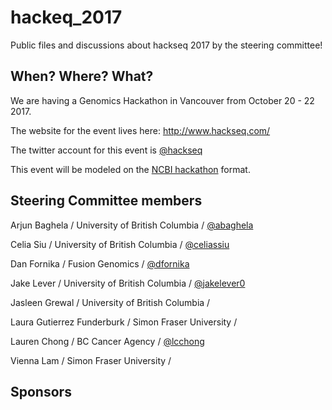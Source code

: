 # hackeq_2017
Public files and discussions about hackseq 2017 by the steering committee!

## When? Where? What?  
We are having a Genomics Hackathon in Vancouver from October 20 - 22 2017. 

The website for the event lives here: http://www.hackseq.com/

The twitter account for this event is [@hackseq](https://twitter.com/search?f=tweets&q=hackseq)

This event will be modeled on the [NCBI hackathon](https://github.com/NCBI-Hackathons) format.

## Steering Committee members

Arjun Baghela / University of British Columbia / [@abaghela](https://twitter.com/arjunsbaghela)

Celia Siu / University of British Columbia / [@celiassiu](https://twitter.com/celiassiu)

Dan Fornika / Fusion Genomics / [@dfornika](https://twitter.com/celiassiu)

Jake Lever / University of British Columbia / [@jakelever0](https://twitter.com/jakelever0)

Jasleen Grewal / University of British Columbia / 

Laura Gutierrez Funderburk / Simon Fraser University / 

Lauren Chong / BC Cancer Agency / [@lcchong](https://twitter.com/lcchong)

Vienna Lam / Simon Fraser University / 

## Sponsors
